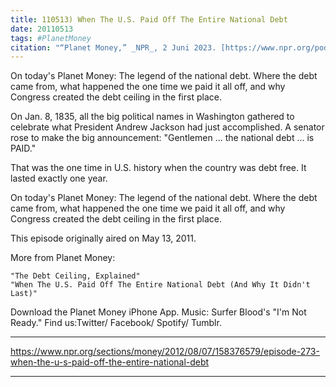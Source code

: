 ```yaml
---
title: 110513) When The U.S. Paid Off The Entire National Debt
date: 20110513
tags: #PlanetMoney
citation: "“Planet Money,” _NPR_, 2 Juni 2023. [https://www.npr.org/podcasts/510289/planet-money](https://www.npr.org/podcasts/510289/planet-money) (diakses 4 Juni 2023)."
---
```


On today's Planet Money: The legend of the national debt. Where the debt came from, what happened the one time we paid it all off, and why Congress created the debt ceiling in the first place.

On Jan. 8, 1835, all the big political names in Washington gathered to celebrate what President Andrew Jackson had just accomplished. A senator rose to make the big announcement: "Gentlemen ... the national debt ... is PAID."

That was the one time in U.S. history when the country was debt free. It lasted exactly one year.

On today's Planet Money: The legend of the national debt. Where the debt came from, what happened the one time we paid it all off, and why Congress created the debt ceiling in the first place.

This episode originally aired on May 13, 2011.

More from Planet Money:

    "The Debt Ceiling, Explained"
    "When The U.S. Paid Off The Entire National Debt (And Why It Didn't Last)"

Download the Planet Money iPhone App. Music: Surfer Blood's "I'm Not Ready." Find us:Twitter/ Facebook/ Spotify/ Tumblr.

----

https://www.npr.org/sections/money/2012/08/07/158376579/episode-273-when-the-u-s-paid-off-the-entire-national-debt





----
